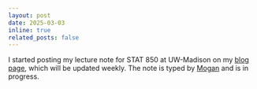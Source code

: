 ```yaml
---
layout: post
date: 2025-03-03
inline: true
related_posts: false
---
```


I started posting my lecture note for STAT 850 at UW-Madison on my [blog page](https://langtianm.github.io/blog/2024/LectNotes/), which will be updated weekly. The note is typed by [Mogan](https://mogan.app) and is in progress.